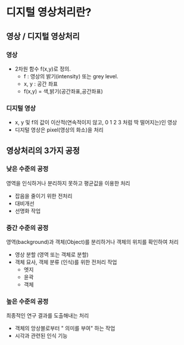 # 디지털 영상처리란?

## 영상 / 디지털 영상처리
### 영상
- 2차원 함수 f(x,y)로 정의.  
  - f : 영상의 밝기(intensity) 또는 grey level.  
  - x, y : 공간 좌표  
  - f(x,y) = 색,밝기(공간좌표,공간좌표)

### 디지털 영상
- x, y 및 f의 값이 이산적(연속적이지 않고, 0 1 2 3 처럼 딱 떨어지는)인 영상
- 디지털 영상은 pixel(영상의 화소)을 처리


## 영상처리의 3가지 공정
### 낮은 수준의 공정
영역을 인식하거나 분리하지 못하고 평균값을 이용한 처리
- 잡음을 줄이기 위한 전처리
- 대비개선
- 선명화 작업

### 중간 수준의 공정
영역(background)과 객체(Object)를 분리하거나 객체의 위치를 확인하여 처리
- 영상 분할 (영역 또는 객체로 분할)
- 객체 묘사, 객체 분류 (인식)를 위한 전처리 작업
  - 엣지
  - 윤곽
  - 객체

### 높은 수준의 공정
최종적인 연구 결과를 도출해내는 처리
- 객체의 앙상블로부터 " 의미를 부여" 하는 작업
- 시각과 관련된 인식 기능


